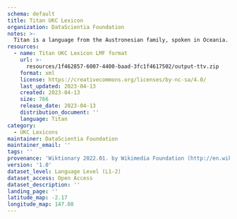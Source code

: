 ```yaml
---
schema: default
title: Titan UKC Lexicon
organization: DataScientia Foundation
notes: >-
  Titan is a language from the Austronesian family, spoken in Oceania. The UKC Lexicon of Titan is represented as a lexico-semantic network. It consists of words, word senses, synsets, as well as sense-level and synset-level relationships.
resources:
  - name: Titan UKC Lexicon LMF format
    url: >-
      resources/1f462857-6007-4400-baad-3fc1f4617502/output-ttv.zip
    format: xml
    license: https://creativecommons.org/licenses/by-nc-sa/4.0/
    last_updated: 2023-04-13
    created: 2023-04-13
    size: 766
    release_date: 2023-04-13
    distribution_document: ''
    language: Titan
category:
  - UKC Lexicons
maintainer: DataScientia Foundation
maintainer_email: ''
tags: ''
provenance: 'Wiktionary 2022.01. by Wikimedia Foundation (http://en.wiktionary.org); Princeton WordNet 2.1 by Princeton University (https://wordnet.princeton.edu)'
version: '1.0'
dataset_level: Language Level (L1-2)
dataset_access: Open Access
dataset_description: ''
landing_page: ''
latitude_map: -2.17
longitude_map: 147.08
---
```

